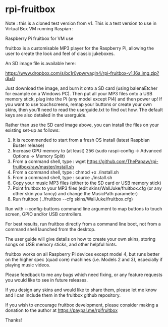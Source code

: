 # rpi-fruitbox

Note : this is a cloned test version from v1. This is a test version to use in Virtual Box VM running Raspian :

Raspberry Pi fruitbox for VM use

fruitbox is a customisable MP3 player for the Raspberry Pi, allowing the user to create the look and feel of classic jukeboxes.

An SD image file is available here:

https://www.dropbox.com/s/bc1r0ypwrvaqln4/rpi-fruitbox-v1.16a.img.zip?dl=0

Just download the image, and burn it onto a SD card (using balenaEtcher for example on a Windows PC).  Then put all your MP3 files onto a USB memory stick, plug into the Pi (any model except Pi4) and then power up!  If you want to use touchscreens, remap your buttons or create your own skins, then you'll need to read the userguide.txt to find out how.  The default keys are also detailed in the userguide.

Rather than use the SD card image above, you can install the files on your existing set-up as follows:

1. It is recommended to start from a fresh OS install (latest Raspbian Buster release)
2. Increase GPU memory to (at least) 256 (sudo raspi-config -> Advanced Options -> Memory Split)
3. From a command shell, type : wget https://github.com/ThePapaw/rpi-fruitbox/raw/master/install.sh
4. From a command shell, type : chmod +x ./install.sh
5. From a command shell, type : source ./install.sh
6. Copy your music MP3 files (either to the SD card or USB memory stick)
7. Point fruitbox to your MP3 files (edit skins/WallJuke/fruitbox.cfg (or any other skin you fancy) and change the MusicPath parameter)
8. Run fruitbox ( ./fruitbox --cfg skins/WallJuke/fruitbox.cfg)

Run with --config-buttons command line argument to map buttons to touch screen, GPIO and/or USB controllers.

For best results, run fruitbox directly from a command line boot, not from a command shell launched from the desktop.

The user guide will give details on how to create your own skins, storing songs on USB memory sticks, and other helpful hints.

fruitbox works on all Raspberry Pi devices except model 4, but runs better on the higher spec (quad core) machines (i.e. Models 2 and 3), especially if playing music videos.

Please feedback to me any bugs which need fixing, or any feature requests you would like to see in future releases.

If you design any skins and would like to share them, please let me know and I can include them in the fruitbox github
repository.

If you wish to encourage fruitbox development, please consider making a donation to the author at https://paypal.me/rpifruitbox

Thanks!
